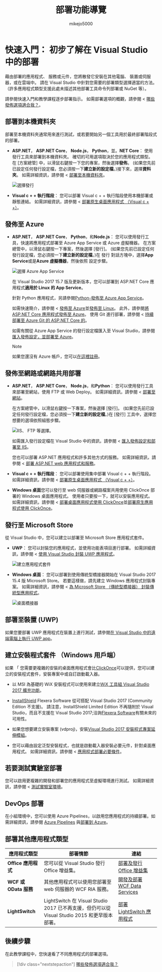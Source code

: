 ﻿---
title: 部署功能導覽
description: 深入了解部署從 Visual Studio 的應用程式的選項。
ms.custom: mvc
ms.date: 06/22/2018
ms.technology: vs-ide-deployment
ms.topic: quickstart
dev_langs:
- FSharp
- VB
- CSharp
- C++
helpviewer_keywords:
- .NET applications, deploying
- components [Visual Studio], deploying
- installers
- publishing
- deploying applications [Visual Studio]
- deploying applications [Visual Studio], about deploying applications
- components [.NET Framework], deploying
ms.assetid: 63fcdd5b-2e54-4210-9038-65bc23167725
author: mikejo5000
ms.author: mikejo
manager: douge
ms.workload:
- multiple
ms.openlocfilehash: 83b6449d3f9fb41280d9e0b051c5baf3edbf5a66
ms.sourcegitcommit: 28909340cd0a0d7cb5e1fd29cbd37e726d832631
ms.translationtype: HT
ms.contentlocale: zh-TW
ms.lasthandoff: 09/10/2018
ms.locfileid: "44320549"
---
# <a name="quickstart-first-look-at-deployment-in-visual-studio"></a>快速入門： 初步了解在 Visual Studio 中的部署

藉由部署的應用程式、 服務或元件，您將散發它安裝在其他電腦、 裝置或伺服器，或在雲端中。 請在 Visual Studio 中針對您需要的部署類型選擇適當的方法。 （許多應用程式類型支援此處未描述其他部署工具命令列部署或 NuGet 等）。

請參閱快速入門和教學課程逐步部署指示。 如需部署選項的概觀，請參閱 <<c0> [ 哪些發佈選項適合我？](deploying-applications-services-and-components-resources.md#what-publishing-options-are-right-for-me)。

## <a name="deploy-to-local-folder"></a>部署到本機資料夾

部署至本機資料夾通常用來進行測試，或若要開始另一個工具用於最終部署階段式的部署。

- **ASP.NET**， **ASP.NET Core**， **Node.js**， **Python**，並。**NET Core**： 使用發行工具來部署到本機資料夾。 確切的可用選項取決於您的應用程式類型。 在 [方案總管] 中，以滑鼠右鍵按一下您的專案，然後選擇**發佈**。 (如果您先前已設定任何發行設定檔，您必須按一下**建立新的設定檔**。)接下來，選擇**資料夾**。 如需詳細資訊，請參閱 <<c0> [ 部署至本機資料夾](quickstart-deploy-to-local-folder.md)。

    ![選擇發行](../deployment/media/quickstart-publish.png)

- **Visual c + + 執行階段**： 您可以部署 Visual c + + 執行階段使用本機部署或靜態連結。 如需詳細資訊，請參閱 <<c0> [ 部署原生桌面應用程式 （Visual c + +）](/cpp/ide/deploying-native-desktop-applications-visual-cpp)。

## <a name="publish-to-azure"></a>發佈至 Azure

- **ASP.NET**， **ASP.NET Core**， **Python**，和**Node.js**： 您可以使用發行工具，快速將應用程式部署至 Azure App Service 或 Azure 虛擬機器。 在方案總管中，以滑鼠右鍵按一下專案，然後選擇 [發行]。 (如果您先前已設定任何發行設定檔，您必須按一下**建立新的設定檔**。)在 發行 對話方塊中，選擇**App Service**或是**Azure 虛擬機器**，然後依照 設定步驟。

    ![選擇 Azure App Service](../deployment/media/quickstart-publish-azure.png "選擇 Azure App Service")

    在 Visual Studio 2017 15.7 版及更新版本，您可以部署到 ASP.NET Core 應用程式**適用於 Linux 的 App Service**。

    針對 Python 應用程式，另請參閱[Python-發佈至 Azure App Service](/visualstudio/python/publishing-python-web-applications-to-azure-from-visual-studio?toc=/visualstudio/deployment/toc.json&bc=/visualstudio/deployment/_breadcrumb/toc.json)。

    如需快速簡介，請參閱 <<c0> [ 發佈至 Azure](quickstart-deploy-to-azure.md)並[發佈至 Linux](quickstart-deploy-to-linux.md)。 此外，請參閱[將 ASP.NET Core 應用程式發佈至 Azure](/aspnet/core/tutorials/publish-to-azure-webapp-using-vs)。 使用 Git 進行部署，請參閱 <<c0> [ 持續部署至 Azure Git 的 ASP.NET Core 的](/aspnet/core/publishing/azure-continuous-deployment)。

    如需有關從 Azure App Service 的發行設定檔匯入至 Visual Studio，請參閱[匯入發佈設定，並部署至 Azure](../deployment/tutorial-import-publish-settings-azure.md)。

    > [!NOTE]
    > 如果您還沒有 Azure 帳戶，您可以[在這裡註冊](https://azure.microsoft.com/free/?ref=microsoft.com&utm_source=microsoft.com&utm_medium=doc&utm_campaign=visualstudio)。

## <a name="publish-to-web-or-deploy-to-network-share"></a>發佈至網路或網路共用部署

- **ASP.NET**， **ASP.NET Core**， **Node.js**，和**Python**： 您可以使用發行工具來部署至網站，使用 FTP 或 Web Deploy。 如需詳細資訊，請參閱 <<c0> [ 部署至網站](quickstart-deploy-to-a-web-site.md)。

    在方案總管中，以滑鼠右鍵按一下專案，然後選擇 [發行]。 (如果您先前已設定任何發行設定檔，您必須按一下**建立新的設定檔**。)在 [發行] 工具中，選擇您想要的選項依照組態步驟。

    ![IIS、 FTP 等選擇。](../deployment/media/quickstart-publish-iis-ftp.png)

    如需匯入發行設定檔在 Visual Studio 中的資訊，請參閱 <<c0> [ 匯入發佈設定和部署至 IIS](../deployment/tutorial-import-publish-settings-iis.md)。

    您也可以部署 ASP.NET 應用程式和許多其他方式的服務。 如需詳細資訊，請參閱 <<c0> [ 部署 ASP.NET web 應用程式和服務](http://www.asp.net/aspnet/overview/deployment)。

- **Visual c + + 執行階段**： 您可以部署使用集中部署 Visual c + + 執行階段。 如需詳細資訊，請參閱 <<c0> [ 部署原生桌面應用程式 （Visual c + +）](/cpp/ide/deploying-native-desktop-applications-visual-cpp)。

- **Windows 桌面**您可以發行至 web 伺服器或網路檔案共用使用 ClickOnce 部署的 Windows 桌面應用程式。 使用者只要按一下，就可以安裝應用程式。 如需詳細資訊，請參閱 <<c0> [ 部署桌面應用程式使用 ClickOnce](how-to-publish-a-clickonce-application-using-the-publish-wizard.md)並[部署原生應用程式使用 ClickOnce](/cpp/ide/clickonce-deployment-for-visual-cpp-applications)。

## <a name="publish-to-microsoft-store"></a>發行至 Microsoft Store

從 Visual Studio 中，您可以建立以部署至 Microsoft Store 應用程式套件。

- **UWP**： 您可以封裝您的應用程式，並使用功能表項目進行部署。 如需詳細資訊，請參閱 <<c0> [ 使用 Visual Studio 封裝 UWP 應用程式](/windows/uwp/packaging/packaging-uwp-apps)。

    ![建立應用程式套件](../deployment/media/feature-tour-create-app-package.jpg)

- **Windows 桌面**： 您可以部署到使用傳統型橋接器開始在 Visual Studio 2017 15.4 版 Microsoft Store。 若要這樣做，請先建立 Windows 應用程式封裝專案。 如需詳細資訊，請參閱 <<c0> [ 為 Microsoft Store （傳統型橋接器） 封裝傳統型應用程式](/windows/uwp/porting/desktop-to-uwp-packaging-dot-net)。

    ![桌面橋接器](../deployment/media/feature-tour-desktop-bridge.png)

## <a name="deploy-to-a-device-uwp"></a>部署至裝置 (UWP)

如果您要部署 UWP 應用程式在裝置上進行測試，請參閱[在 Visual Studio 中的遠端電腦上執行 UWP app](../debugger/run-windows-store-apps-on-a-remote-machine.md)。

## <a name="create-an-installer-package-windows-client"></a>建立安裝程式套件 （Windows 用戶端）

如果 「 您需要更複雜的安裝的桌面應用程式會比[ClickOnce](how-to-publish-a-clickonce-application-using-the-publish-wizard.md)可以提供，您可以建立的安裝程式套件，安裝專案中或自訂啟動載入器。

- 以 MSI 為基礎的 WiX 安裝程式可以使用來建立[WiX 工具組 Visual Studio 2017 擴充功能](https://marketplace.visualstudio.com/items?itemName=RobMensching.WixToolsetVisualStudio2017Extension)。

- [InstallShield](https://www.flexerasoftware.com/producer/products/software-installation/installshield-software-installer/tab/requirements) Flexera Software 從可搭配 Visual Studio 2017 (Community Edition 不支援)。 請注意，InstallShield Limited Edition 不再隨附於 Visual Studio，而且不支援在 Visual Studio 2017;洽詢[Flexera Software](http://learn.flexerasoftware.com/content/IS-EVAL-InstallShield-Limited-Edition-Visual-Studio)有關未來的可用性。

- 如果您想要建立安裝專案 (vdproj)，安裝[Visual Studio 2017 安裝程式專案延伸模組](https://marketplace.visualstudio.com/items?itemName=VisualStudioProductTeam.MicrosoftVisualStudio2017InstallerProjects#overview)。

- 您可以藉由設定泛型安裝程式，也就是啟動載入器安裝必要元件，針對桌面應用程式。 如需詳細資訊，請參閱 <<c0> [ 應用程式部署必要條件](../deployment/application-deployment-prerequisites.md)。

## <a name="deploy-to-test-lab"></a>若要測試實驗室部署

您可以啟用更複雜的開發和部署您的應用程式至虛擬環境進行測試。 如需詳細資訊，請參閱 <<c0> [ 測試實驗室環境](../test/lab-management/using-a-lab-environment-for-your-application-lifecycle.md)。

## <a name="devops-deployment"></a>DevOps 部署

在小組環境中，您可以使用 Azure Pipelines，以啟用您應用程式的持續部署。如需詳細資訊，請參閱 [Azure Pipelines](/azure/devops/pipelines/index?view=vsts) 與[部署到 Azure](/azure/devops/deploy-azure/index?view=vsts)。

## <a name="deployment-for-other-app-types"></a>部署其他應用程式類型

| 應用程式類型 | 部署情節 | 連結 |
| --- | --- | --- |
| **Office 應用程式** | 您可以從 Visual Studio 發行 Office 增益集。 | [部署及發行 Office 增益集](https://dev.office.com/docs/add-ins/publish/publish) |
| **WCF 或 OData 服務**  | 其他應用程式可以使用您部署至 web 伺服器的 WCF RIA 服務。 | [開發及部署 WCF Data Services](/dotnet/framework/data/wcf/developing-and-deploying-wcf-data-services) |
| **LightSwitch** | LightSwitch 在 Visual Studio 2017 已不再支援，但仍可以從 Visual Studio 2015 和更早版本部署。 | [部署 LightSwitch 應用程式](https://msdn.microsoft.com/Library/4818d933-295c-4ecc-9148-7ad9ca28dcdb) |

## <a name="next-steps"></a>後續步驟

在此教學課程中，您快速看了不同應用程式的部署選項。

> [!div class="nextstepaction"]
> [哪些發佈選項適合我？](deploying-applications-services-and-components-resources.md#what-publishing-options-are-right-for-me)
